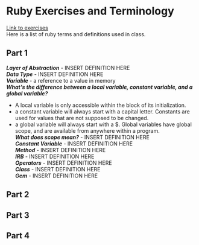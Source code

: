 # Ruby Exercises and Terminology 
[Link to exercises](https://github.com/cruzgerman216/CodeLabs-Ruby-on-Rails-Exercises) <br>
Here is a list of ruby terms and definitions used in class.

## Part 1 
<em>**Layer of Abstraction**</em> - INSERT DEFINITION HERE <br>
<em>**Data Type**</em> - INSERT DEFINITION HERE <br>
<em>**Variable**</em> - a reference to a value in memory <br>
<em>**What's the difference between a local variable, constant variable, and a global variable?**</em>
  - A local variable is only accessible within the block of its initialization. <br>
  - a constant variable will always start with a capital letter. Constants are used for values that are not supposed to be changed.
  - a global variable will always start with a $. Global variables have global scope, and are available from anywhere within a program. <br>
<em>**What does scope mean?**</em> - INSERT DEFINITION HERE <br>
<em>**Constant Variable**</em> - INSERT DEFINITION HERE <br>
<em>**Method**</em> - INSERT DEFINITION HERE <br>
<em>**IRB**</em> - INSERT DEFINITION HERE <br>
<em>**Operators**</em> - INSERT DEFINITION HERE <br>
<em>**Class**</em> - INSERT DEFINITION HERE <br>
<em>**Gem**</em> - INSERT DEFINITION HERE <br>

## Part 2

## Part 3

## Part 4

